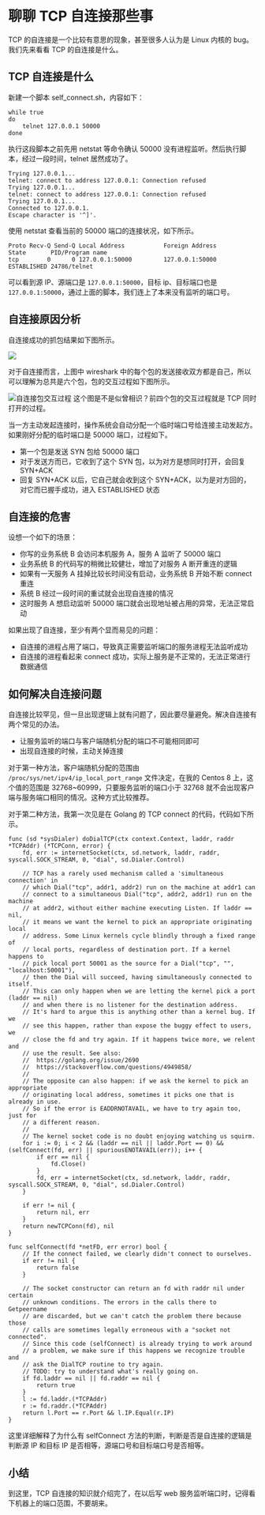 聊聊 TCP 自连接那些事
=============

TCP 的自连接是一个比较有意思的现象，甚至很多人认为是 Linux 内核的 bug。我们先来看看 TCP 的自连接是什么。

TCP 自连接是什么
----------

新建一个脚本 self\_connect.sh，内容如下：

    while true
    do
    	telnet 127.0.0.1 50000
    done
    

执行这段脚本之前先用 netstat 等命令确认 50000 没有进程监听。然后执行脚本，经过一段时间，telnet 居然成功了。

    Trying 127.0.0.1...
    telnet: connect to address 127.0.0.1: Connection refused
    Trying 127.0.0.1...
    telnet: connect to address 127.0.0.1: Connection refused
    Trying 127.0.0.1...
    Connected to 127.0.0.1.
    Escape character is '^]'.
    

使用 netstat 查看当前的 50000 端口的连接状况，如下所示。

    Proto Recv-Q Send-Q Local Address           Foreign Address         State       PID/Program name
    tcp        0      0 127.0.0.1:50000         127.0.0.1:50000         ESTABLISHED 24786/telnet
    

可以看到源 IP、源端口是 `127.0.0.1:50000`，目标 ip、目标端口也是 `127.0.0.1:50000`，通过上面的脚本，我们连上了本来没有监听的端口号。

自连接原因分析
-------

自连接成功的抓包结果如下图所示。

![](https://p3-juejin.byteimg.com/tos-cn-i-k3u1fbpfcp/48eb1acb5a044730aa693128f66751c4~tplv-k3u1fbpfcp-jj-mark:1600:0:0:0:q75.image#?w=2272&h=246&s=207022&e=jpg&b=f4ebe0)

对于自连接而言，上图中 wireshark 中的每个包的发送接收双方都是自己，所以可以理解为总共是六个包，包的交互过程如下图所示。

![自连接包交互过程](https://p6-juejin.byteimg.com/tos-cn-i-k3u1fbpfcp/6bc5d724ec3b4a458f4ac546e0bf0f90~tplv-k3u1fbpfcp-jj-mark:1600:0:0:0:q75.image#?w=1538&h=1210&s=189640&e=png&b=ffffff) 这个图是不是似曾相识？前四个包的交互过程就是 TCP 同时打开的过程。

当一方主动发起连接时，操作系统会自动分配一个临时端口号给连接主动发起方。如果刚好分配的临时端口是 50000 端口，过程如下。

*   第一个包是发送 SYN 包给 50000 端口
*   对于发送方而已，它收到了这个 SYN 包，以为对方是想同时打开，会回复 SYN+ACK
*   回复 SYN+ACK 以后，它自己就会收到这个 SYN+ACK，以为是对方回的，对它而已握手成功，进入 ESTABLISHED 状态

自连接的危害
------

设想一个如下的场景：

*   你写的业务系统 B 会访问本机服务 A，服务 A 监听了 50000 端口
*   业务系统 B 的代码写的稍微比较健壮，增加了对服务 A 断开重连的逻辑
*   如果有一天服务 A 挂掉比较长时间没有启动，业务系统 B 开始不断 connect 重连
*   系统 B 经过一段时间的重试就会出现自连接的情况
*   这时服务 A 想启动监听 50000 端口就会出现地址被占用的异常，无法正常启动

如果出现了自连接，至少有两个显而易见的问题：

*   自连接的进程占用了端口，导致真正需要监听端口的服务进程无法监听成功
*   自连接的进程看起来 connect 成功，实际上服务是不正常的，无法正常进行数据通信

如何解决自连接问题
---------

自连接比较罕见，但一旦出现逻辑上就有问题了，因此要尽量避免。解决自连接有两个常见的办法。

*   让服务监听的端口与客户端随机分配的端口不可能相同即可
*   出现自连接的时候，主动关掉连接

对于第一种方法，客户端随机分配的范围由 `/proc/sys/net/ipv4/ip_local_port_range` 文件决定，在我的 Centos 8 上，这个值的范围是 32768~60999，只要服务监听的端口小于 32768 就不会出现客户端与服务端口相同的情况。这种方式比较推荐。

对于第二种方法，我第一次见是在 Golang 的 TCP connect 的代码，代码如下所示。

    
    func (sd *sysDialer) doDialTCP(ctx context.Context, laddr, raddr *TCPAddr) (*TCPConn, error) {
    	fd, err := internetSocket(ctx, sd.network, laddr, raddr, syscall.SOCK_STREAM, 0, "dial", sd.Dialer.Control)
    
    	// TCP has a rarely used mechanism called a 'simultaneous connection' in
    	// which Dial("tcp", addr1, addr2) run on the machine at addr1 can
    	// connect to a simultaneous Dial("tcp", addr2, addr1) run on the machine
    	// at addr2, without either machine executing Listen. If laddr == nil,
    	// it means we want the kernel to pick an appropriate originating local
    	// address. Some Linux kernels cycle blindly through a fixed range of
    	// local ports, regardless of destination port. If a kernel happens to
    	// pick local port 50001 as the source for a Dial("tcp", "", "localhost:50001"),
    	// then the Dial will succeed, having simultaneously connected to itself.
    	// This can only happen when we are letting the kernel pick a port (laddr == nil)
    	// and when there is no listener for the destination address.
    	// It's hard to argue this is anything other than a kernel bug. If we
    	// see this happen, rather than expose the buggy effect to users, we
    	// close the fd and try again. If it happens twice more, we relent and
    	// use the result. See also:
    	//	https://golang.org/issue/2690
    	//	https://stackoverflow.com/questions/4949858/
    	//
    	// The opposite can also happen: if we ask the kernel to pick an appropriate
    	// originating local address, sometimes it picks one that is already in use.
    	// So if the error is EADDRNOTAVAIL, we have to try again too, just for
    	// a different reason.
    	//
    	// The kernel socket code is no doubt enjoying watching us squirm.
    	for i := 0; i < 2 && (laddr == nil || laddr.Port == 0) && (selfConnect(fd, err) || spuriousENOTAVAIL(err)); i++ {
    		if err == nil {
    			fd.Close()
    		}
    		fd, err = internetSocket(ctx, sd.network, laddr, raddr, syscall.SOCK_STREAM, 0, "dial", sd.Dialer.Control)
    	}
    
    	if err != nil {
    		return nil, err
    	}
    	return newTCPConn(fd), nil
    }
    
    func selfConnect(fd *netFD, err error) bool {
    	// If the connect failed, we clearly didn't connect to ourselves.
    	if err != nil {
    		return false
    	}
    
    	// The socket constructor can return an fd with raddr nil under certain
    	// unknown conditions. The errors in the calls there to Getpeername
    	// are discarded, but we can't catch the problem there because those
    	// calls are sometimes legally erroneous with a "socket not connected".
    	// Since this code (selfConnect) is already trying to work around
    	// a problem, we make sure if this happens we recognize trouble and
    	// ask the DialTCP routine to try again.
    	// TODO: try to understand what's really going on.
    	if fd.laddr == nil || fd.raddr == nil {
    		return true
    	}
    	l := fd.laddr.(*TCPAddr)
    	r := fd.raddr.(*TCPAddr)
    	return l.Port == r.Port && l.IP.Equal(r.IP)
    }
    

这里详细解释了为什么有 selfConnect 方法的判断，判断是否是自连接的逻辑是判断源 IP 和目标 IP 是否相等，源端口号和目标端口号是否相等。

小结
--

到这里，TCP 自连接的知识就介绍完了，在以后写 web 服务监听端口时，记得看下机器上的端口范围，不要胡来。